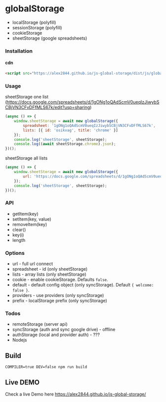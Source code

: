 # globalStorage

* localStorage (polyfill)
* sessionStorage (polyfill)
* cookieStorage
* sheetStorage (google spreadsheets)

### Installation

#### cdn

```html
<script src="https://alex2844.github.io/js-global-storage/dist/js/globalStorage.js"></script>
```

### Usage

sheetStorage one list (https://docs.google.com/spreadsheets/d/1gONg1oQAdScmV0ueqIzJiwybSCBjVN3CFvDFfMLS67k/edit?usp=sharing)
```javascript
(async () => {
    window.sheetStorage = await new globalStorage({
        spreadsheet: '1gONg1oQAdScmV0ueqIzJiwybSCBjVN3CFvDFfMLS67k',
        lists: [{ id: 'osikvag', title: 'chrome' }]
    });
    console.log('sheetStorage', sheetStorage);
    console.log((await sheetStorage.chrome).json);
})();
```

sheetStorage all lists
```javascript
(async () => {
    window.sheetStorage = await new globalStorage({
        url: 'https://docs.google.com/spreadsheets/d/1gONg1oQAdScmV0ueqIzJiwybSCBjVN3CFvDFfMLS67k/edit'
    });
    console.log('sheetStorage', sheetStorage);
})();
```

### API

* getItem(key)
* setItem(key, value)
* removeItem(key)
* clear()
* key(i)
* length

### Options

* url - full url connect
* spreadsheet - id (only sheetStorage)
* lists - array lists (only sheetStorage)
* cookie - enable cookieStorage. Defaults `false`.
* default - default config object (only syncStorage). Default `{ welcome: false }`.
* providers - use providers (only syncStorage)
* prefix - localStorage prefix (only syncStorage)

### Todos

* remoteStorage (server api)
* syncStorage (auth and sync google drive) - offline
* authStorage (local and provider auth) - ???
* Nodejs

## Build
```
COMPILER=true DEV=false npm run build
```

## Live DEMO

Check a live Demo here https://alex2844.github.io/js-global-storage/
